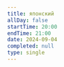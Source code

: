 ```yaml
---
title: японский
allDay: false
startTime: 20:00
endTime: 21:00
date: 2024-09-04
completed: null
type: single
---
```

